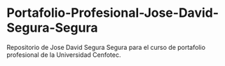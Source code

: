 # Portafolio-Profesional-Jose-David-Segura-Segura
Repositorio de Jose David Segura Segura para el curso de portafolio profesional de la Universidad Cenfotec.

